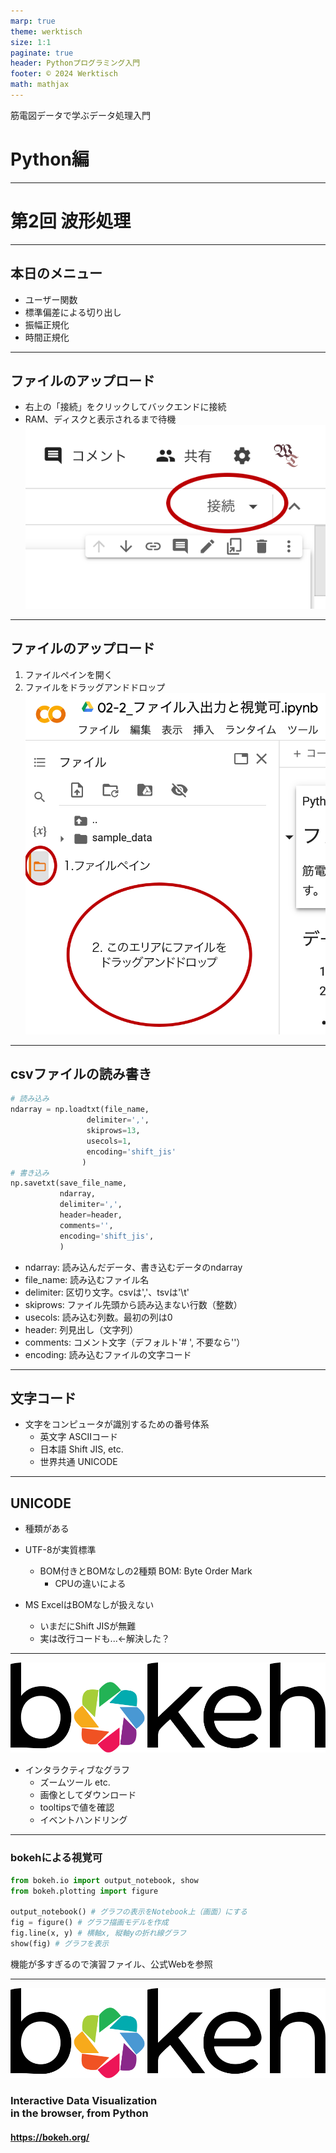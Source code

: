 ```yaml
---
marp: true
theme: werktisch
size: 1:1
paginate: true
header: Pythonプログラミング入門
footer: © 2024 Werktisch
math: mathjax
---
```

<!--
_class: title
_paginate: false
_header: ''
-->
<!--
TODO: 予約後を追加
-->
筋電図データで学ぶデータ処理入門
# Python編

---
<!--
_class: title
_paginate: false
-->
# 第2回 波形処理

---
## 本日のメニュー
- ユーザー関数
- 標準偏差による切り出し
- 振幅正規化
- 時間正規化

---
## ファイルのアップロード
- 右上の「接続」をクリックしてバックエンドに接続
- RAM、ディスクと表示されるまで待機
![connect](../../images/connect.png)

---
## ファイルのアップロード
1. ファイルペインを開く
1. ファイルをドラッグアンドドロップ
![file](../../images/file.png)

---
## csvファイルの読み書き
```python
# 読み込み
ndarray = np.loadtxt(file_name,
                 delimiter=',',
                 skiprows=13,
                 usecols=1,
                 encoding='shift_jis'
                )
# 書き込み
np.savetxt(save_file_name,
           ndarray,
           delimiter=',',
           header=header,
           comments='',
           encoding='shift_jis',
           )
```
- ndarray: 読み込んだデータ、書き込むデータのndarray
- file_name: 読み込むファイル名
- delimiter: 区切り文字。csvは','、tsvは'\t'
- skiprows: ファイル先頭から読み込まない行数（整数）
- usecols: 読み込む列数。最初の列は0
- header: 列見出し（文字列）
- comments: コメント文字（デフォルト'# ', 不要なら''）
- encoding: 読み込むファイルの文字コード

---
## 文字コード
- 文字をコンピュータが識別するための番号体系
    - 英文字 ASCIIコード
    - 日本語 Shift JIS, etc.
    - 世界共通 UNICODE

---
## UNICODE
- 種類がある
- UTF-8が実質標準
    - BOM付きとBOMなしの2種類
    BOM: Byte Order Mark
        - CPUの違いによる

- MS ExcelはBOMなしが扱えない
    - いまだにShift JISが無難
    - 実は改行コードも...←解決した？

---
![bg left:36% 90%](../../images/bokeh-logo-black-text-no-padding.svg)
- インタラクティブなグラフ
    - ズームツール etc.
    - 画像としてダウンロード
    - tooltipsで値を確認
    - イベントハンドリング

---
### bokehによる視覚可
```python
from bokeh.io import output_notebook, show
from bokeh.plotting import figure

output_notebook() # グラフの表示をNotebook上（画面）にする
fig = figure() # グラフ描画モデルを作成
fig.line(x, y) # 横軸x, 縦軸yの折れ線グラフ
show(fig) # グラフを表示
```
機能が多すぎるので演習ファイル、公式Webを参照

---
<!--
_backgroundColor: white
-->
[![bokeh logo](../../images/bokeh-logo-black-text-no-padding.svg)](https://bokeh.org/)
### Interactive Data Visualization<br>in the browser, from Python
#### https://bokeh.org/

